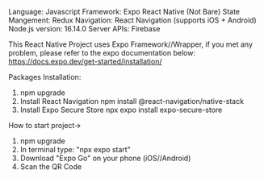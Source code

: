 Language: Javascript
Framework: Expo React Native (Not Bare)
State Mangement: Redux
Navigation: React Navigation (supports iOS + Android)
Node.js version: 16.14.0
Server APIs: Firebase

This React Native Project uses Expo Framework//Wrapper, if you met any problem, please refer to the expo documentation below:
https://docs.expo.dev/get-started/installation/

Packages Installation:
1) npm upgrade
2) Install React Navigation 
npm install @react-navigation/native-stack
3) Install Expo Secure Store
npx expo install expo-secure-store

How to start project->
1) npm upgrade
2) In terminal type: "npx expo start"
3) Download "Expo Go" on your phone (iOS//Android)
4) Scan the QR Code


